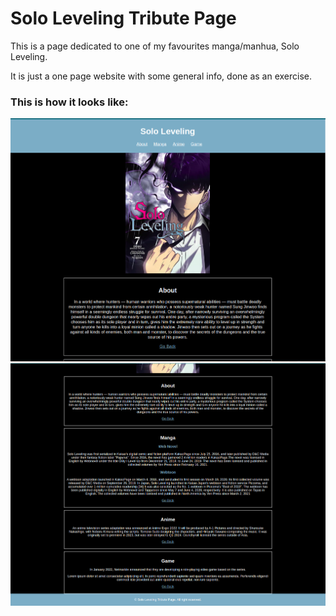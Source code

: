 # Solo Leveling Tribute Page

This is a page dedicated to one of my favourites manga/manhua, Solo Leveling.

It is just a one page website with some general info, done as an exercise.

### This is how it looks like:

![top page](./page1.png)
![bottom page](./page2.png)